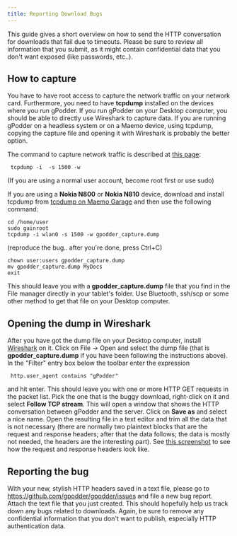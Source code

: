 ```yaml
---
title: Reporting Download Bugs
---
```


This guide gives a short overview on how to send the HTTP conversation for downloads that fail due to timeouts. Please be sure to review all information that you submit, as it might contain confidential data that you don't want exposed (like passwords, etc..).

How to capture
--------------

You have to have root access to capture the network traffic on your network card. Furthermore, you need to have **tcpdump** installed on the devices where you run gPodder. If you run gPodder on your Desktop computer, you should be able to directly use Wireshark to capture data. If you are running gPodder on a headless system or on a Maemo device, using tcpdump, copying the capture file and opening it with Wireshark is probably the better option.

The command to capture network traffic is described at [this page](http://www.wireshark.org/docs/wsug_html_chunked/AppToolstcpdump.html):

` tcpdump -i `<network interface>` -s 1500 -w `<filename>

(If you are using a normal user account, become root first or use sudo)

If you are using a **Nokia N800** or **Nokia N810** device, download and install tcpdump from [tcpdump on Maemo Garage](https://garage.maemo.org/projects/tcpdump/) and then use the following command:

    cd /home/user
    sudo gainroot
    tcpdump -i wlan0 -s 1500 -w gpodder_capture.dump


(reproduce the bug.. after you're done, press Ctrl+C)

    chown user:users gpodder_capture.dump
    mv gpodder_capture.dump MyDocs
    exit

This should leave you with a **gpodder\_capture.dump** file that you find in the File manager directly in your tablet's folder. Use Bluetooth, ssh/scp or some other method to get that file on your Desktop computer.

Opening the dump in Wireshark
-----------------------------

After you have got the dump file on your Desktop computer, install [Wireshark](http://www.wireshark.org) on it. Click on File -&gt; Open and select the dump file (that is **gpodder\_capture.dump** if you have been following the instructions above). In the "Filter" entry box below the toolbar enter the expression

` http.user_agent contains "gPodder"`

and hit enter. This should leave you with one or more HTTP GET requests in the packet list. Pick the one that is the buggy download, right-click on it and select **Follow TCP stream**. This will open a window that shows the HTTP conversation between gPodder and the server. Click on **Save as** and select a nice name. Open the resulting file in a text editor and trim all the data that is not necessary (there are normally two plaintext blocks that are the request and response headers; after that the data follows; the data is mostly not needed, the headers are the interesting part). See [this screenshot](http://khan.thpinfo.com/~thp/images/follow-tcp-stream.png) to see how the request and response headers look like.

Reporting the bug
-----------------

With your new, stylish HTTP headers saved in a text file, please go to https://github.com/gpodder/gpodder/issues and file a new bug report. Attach the text file that you just created. This should hopefully help us track down any bugs related to downloads. Again, be sure to remove any confidential information that you don't want to publish, especially HTTP authentication data.
